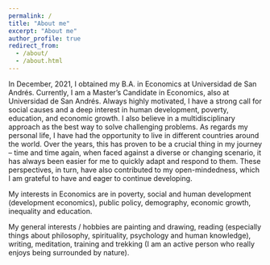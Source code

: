 ```yaml
---
permalink: /
title: "About me"
excerpt: "About me"
author_profile: true
redirect_from: 
  - /about/
  - /about.html
---
```


In December, 2021, I obtained my B.A. in Economics at Universidad de San Andrés. 
Currently, I am a Master’s Candidate in Economics, also at Universidad de San Andrés.
Always highly motivated, I have a strong call for social causes and a deep interest in human development, poverty, education, and economic growth. I also believe in a multidisciplinary approach as the best way to solve challenging problems. 
As regards my personal life, I have had the opportunity to live in different countries around the world. Over the years, this has proven to be a crucial thing in my journey – time and time again, when faced against a diverse or changing scenario, it has always been easier for me to quickly adapt and respond to them. These perspectives, in turn, have also contributed to my open-mindedness, which I am grateful to have and eager to continue developing.

My interests in Economics are in poverty, social and human development (development economics), public policy, demography, economic growth, inequality and education. 

My general interests / hobbies are painting and drawing, reading (especially things about philosophy, spirituality, psychology and human knowledge), writing, meditation, training and trekking (I am an active person who really enjoys being surrounded by nature).





